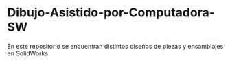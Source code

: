 # Dibujo-Asistido-por-Computadora-SW
En este repositorio se encuentran distintos diseños de piezas y ensamblajes en SolidWorks.

